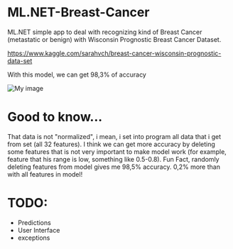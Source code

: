 # ML.NET-Breast-Cancer
ML.NET simple app to deal with recognizing kind of Breast Cancer (metastatic or benign) with Wisconsin Prognostic Breast Cancer Dataset.

https://www.kaggle.com/sarahvch/breast-cancer-wisconsin-prognostic-data-set

With this model, we can get 98,3% of accuracy

![My image](https://github.com/michasacuer/ML.NET-Breast-Cancer/blob/master/ML.NET%20-%20Breast%20Cancer/breastcancer.PNG)

# Good to know...

That data is not "normalized", i mean, i set into program all data that i get from set (all 32 features). I think we can get more accuracy by deleting some features that is not very important to make model work (for example, feature that his range is low, something like 0.5-0.8). Fun Fact, randomly deleting features from model gives me 98,5% accuracy. 0,2% more than with all features in model!

# TODO:

- Predictions
- User Interface
- exceptions
